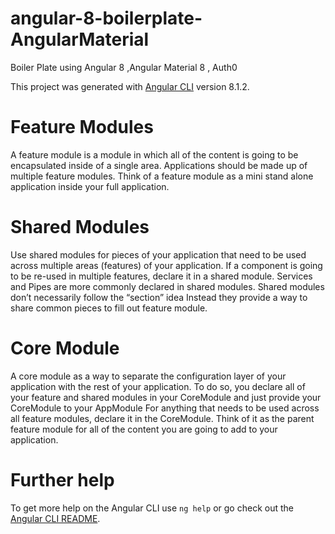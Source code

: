 # angular-8-boilerplate-AngularMaterial
Boiler Plate using Angular 8 ,Angular Material 8 , Auth0 

This project was generated with [Angular CLI](https://github.com/angular/angular-cli) version 8.1.2.

# Feature Modules
A feature module is a module in which all of the content is going to be encapsulated inside of a single area.
Applications should be made up of multiple feature modules.
Think of a feature module as a mini stand alone application inside your full application.
# Shared Modules
Use shared modules for pieces of your application that need to be used across multiple areas (features) of your application.
If a component is going to be re-used in multiple features, declare it in a shared module.
Services and Pipes are more commonly declared in shared modules.
Shared modules don’t necessarily follow the “section” idea  Instead they provide a way to share common pieces to fill out feature module.
# Core Module
A core module as a way to separate the configuration layer of your application with the rest of your application.
To do so, you declare all of your feature and shared modules in your CoreModule and just provide your CoreModule to your AppModule
For anything that needs to be used across all feature modules, declare it in the CoreModule.
Think of it as the parent feature module for all of the content you are going to add to your application.

# Further help

To get more help on the Angular CLI use `ng help` or go check out the [Angular CLI README](https://github.com/angular/angular-cli/blob/master/README.md).
